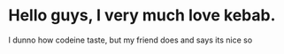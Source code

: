 # Hello guys, I very much love kebab.
I dunno how codeine taste, but my friend does and says its nice so
